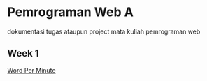 # Pemrograman Web A
dokumentasi tugas ataupun project mata kuliah pemrograman web

## **Week 1**

[Word Per Minute](Word-Per-Minute)

